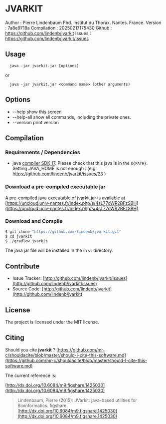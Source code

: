 JVARKIT
=======

Author      : Pierre Lindenbaum Phd. Institut du Thorax. Nantes. France.
Version     : 7a8e9718a
Compilation : 20250217175430
Github      : https://github.com/lindenb/jvarkit
Issues      : https://github.com/lindenb/jvarkit/issues

## Usage

```
  java -jar jvarkit.jar [options]
```
or
```
  java -jar jvarkit.jar <command name> (other arguments)
```

## Options

 + --help show this screen
 + --help-all show all commands, including the private ones.
 + --version print version

## Compilation

### Requirements / Dependencies

* java [compiler SDK 17](https://jdk.java.net/17/). Please check that this java is in the `${PATH}`. Setting JAVA_HOME is not enough : (e.g: https://github.com/lindenb/jvarkit/issues/23 )


### Download a pre-compiled executable jar

A pre-compiled java executable of jvarkit.jar is available at [https://uncloud.univ-nantes.fr/index.php/s/4sL77oWR2BFzSBH](https://uncloud.univ-nantes.fr/index.php/s/4sL77oWR2BFzSBH)
### Download and Compile

```bash
$ git clone "https://github.com/lindenb/jvarkit.git"
$ cd jvarkit
$ ./gradlew jvarkit
```

The java jar file will be installed in the `dist` directory.

## Contribute

- Issue Tracker: [http://github.com/lindenb/jvarkit/issues](http://github.com/lindenb/jvarkit/issues)
- Source Code: [http://github.com/lindenb/jvarkit](http://github.com/lindenb/jvarkit)

## License

The project is licensed under the MIT license.

## Citing

Should you cite **jvarkit** ? [https://github.com/mr-c/shouldacite/blob/master/should-I-cite-this-software.md](https://github.com/mr-c/shouldacite/blob/master/should-I-cite-this-software.md)

The current reference is:

[http://dx.doi.org/10.6084/m9.figshare.1425030](http://dx.doi.org/10.6084/m9.figshare.1425030)

> Lindenbaum, Pierre (2015): JVarkit: java-based utilities for Bioinformatics. figshare.
> [http://dx.doi.org/10.6084/m9.figshare.1425030](http://dx.doi.org/10.6084/m9.figshare.1425030)

